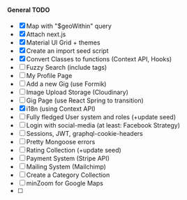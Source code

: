 #### General TODO

- [x] Map with "\$geoWithin" query
- [x] Attach next.js
- [x] Material UI Grid + themes
- [x] Create an import seed script
- [x] Convert Classes to functions (Context API, Hooks)
- [ ] Fuzzy Search (include tags)
- [ ] My Profile Page
- [ ] Add a new Gig (use Formik)
- [ ] Image Upload Storage (Cloudinary)
- [ ] Gig Page (use React Spring to transition)
- [x] i18n (using Context API)
- [ ] Fully fledged User system and roles (+update seed)
- [ ] Login with social-media (at least: Facebook Strategy)
- [ ] Sessions, JWT, graphql-cookie-headers
- [ ] Pretty Mongoose errors
- [ ] Rating Collection (+update seed)
- [ ] Payment System (Stripe API)
- [ ] Mailing System (Mailchimp)
- [ ] Create a Category Collection
- [ ] minZoom for Google Maps
- [ ]
